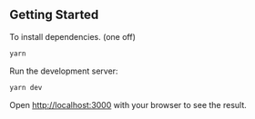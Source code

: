 ## Getting Started


To install dependencies. (one off)
```bash
yarn
```

 Run the development server:

```bash
yarn dev
```

Open [http://localhost:3000](http://localhost:3000) with your browser to see the result.